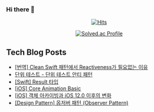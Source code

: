 ### Hi there 👋

<!--
**loinsir/loinsir** is a ✨ _special_ ✨ repository because its `README.md` (this file) appears on your GitHub profile.

Here are some ideas to get you started:

- 🔭 I’m currently working on ...
- 🌱 I’m currently learning ...
- 👯 I’m looking to collaborate on ...
- 🤔 I’m looking for help with ...
- 💬 Ask me about ...
- 📫 How to reach me: ...
- 😄 Pronouns: ...
- ⚡ Fun fact: ...
-->
<div align=center>
  
[![Hits](https://hits.seeyoufarm.com/api/count/incr/badge.svg?url=https%3A%2F%2Fgithub.com%2Floinsir&count_bg=%2309EDEB&title_bg=%23555555&icon=&icon_color=%23E7E7E7&title=hits&edge_flat=false)](https://hits.seeyoufarm.com)
  
  
[![Solved.ac Profile](http://mazassumnida.wtf/api/v2/generate_badge?boj=a9327370)](https://solved.ac/a9327370/)
</div>


## Tech Blog Posts
* [[번역] Clean Swift 패턴에서 Reactiveness가 필요없는 이유](https://glassgow.tistory.com/40)
* [단위 테스트 - 단위 테스트 안티 패턴](https://glassgow.tistory.com/39)
* [[Swift] Result 타입](https://glassgow.tistory.com/38)
* [[iOS] Core Animation Basic](https://glassgow.tistory.com/37)
* [[iOS] 객체 아카이빙과 iOS 12.0 이후의 변화](https://glassgow.tistory.com/36)
* [[Design Pattern] 옵저버 패턴 (Observer Pattern)](https://glassgow.tistory.com/35)